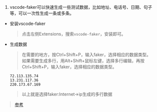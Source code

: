 1. vscode-faker可以快速生成一些测试数据，比如地址、电话号、日期、句子等，可以一次性生成一条或多条。
- 安装vscode-faker
    >点击左侧Extensions，搜索`vscode-faker`，安装即可。
- 生成数据
    >在需要的地方，按Ctrl+Shift+P，输入faker，选择相应的数据类型。  
    >如果需要生成多行，用Alt+Shift+鼠标左键，选择多行编辑，再按Ctrl+Shift+P，输入faker，选择相应的数据类型。
    ```
    72.113.135.74
    13.231.117.36
    220.173.67.169
    ```
    >以上就是选择faker:Internet->ip生成的多行数据

>[参考](https://www.jianshu.com/p/f27f452ceb27)


